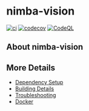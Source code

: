 # nimba-vision

[![ci](https://github.com/Hadramet/nimba-vision/actions/workflows/ci.yml/badge.svg)](https://github.com/Hadramet/nimba-vision/actions/workflows/ci.yml)
[![codecov](https://codecov.io/gh/Hadramet/nimba-vision/branch/main/graph/badge.svg)](https://codecov.io/gh/Hadramet/nimba-vision)
[![CodeQL](https://github.com/Hadramet/nimba-vision/actions/workflows/codeql-analysis.yml/badge.svg)](https://github.com/Hadramet/nimba-vision/actions/workflows/codeql-analysis.yml)

## About nimba-vision



## More Details

 * [Dependency Setup](README_dependencies.md)
 * [Building Details](README_building.md)
 * [Troubleshooting](README_troubleshooting.md)
 * [Docker](README_docker.md)
